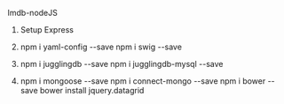 Imdb-nodeJS

1. Setup Express
2.  npm i yaml-config --save
    npm i swig --save
3.
    npm i jugglingdb --save
    npm i jugglingdb-mysql --save

4.  npm i mongoose --save
    npm i connect-mongo --save
    npm i bower --save
    bower install jquery.datagrid